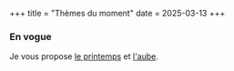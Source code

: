 +++
title = "Thèmes du moment"
date = 2025-03-13
+++

### En vogue

Je vous propose [le printemps](../categories/printemps) et [l'aube](../categories/aube).